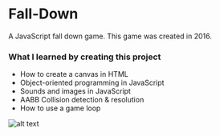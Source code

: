 # Fall-Down
A JavaScript fall down game.
This game was created in 2016.

### What I learned by creating this project
- How to create a canvas in HTML
- Object-oriented programming in JavaScript
- Sounds and images in JavaScript
- AABB Collision detection & resolution
- How to use a game loop

![alt text](https://da-pen.github.io/images/projects/Falldown-Gameplay.png)
